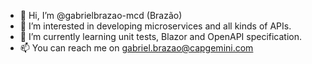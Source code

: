- 👋 Hi, I’m @gabrielbrazao-mcd (Brazão)
- 👀 I’m interested in developing microservices and all kinds of APIs.
- 🌱 I’m currently learning unit tests, Blazor and OpenAPI specification.
- 📫 You can reach me on gabriel.brazao@capgemini.com

<!---
gabrielbrazao-mcd/gabrielbrazao-mcd is a ✨ special ✨ repository because its `README.md` (this file) appears on your GitHub profile.
You can click the Preview link to take a look at your changes.
--->
